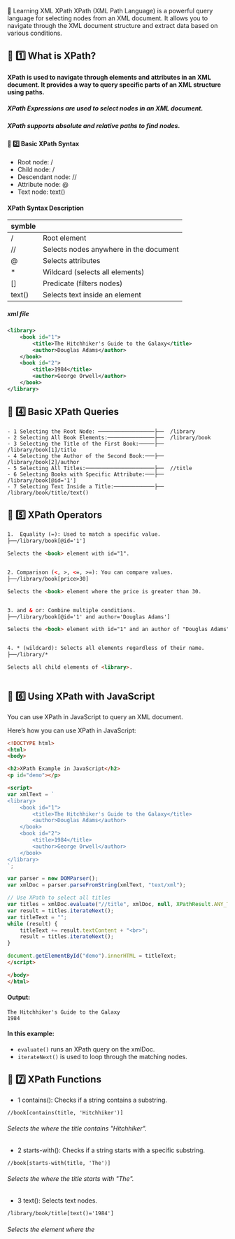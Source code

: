 📌 Learning XML XPath
XPath (XML Path Language) is a powerful query language for selecting nodes from an XML document. It allows you to navigate through the XML document structure and extract data based on various conditions.


## 🔹 1️⃣ What is XPath?
#### XPath is used to navigate through elements and attributes in an XML document. It provides a way to query specific parts of an XML structure using paths.

##### XPath Expressions are used to select nodes in an XML document.
##### XPath supports absolute and relative paths to find nodes.



#### 🔹 2️⃣ Basic XPath Syntax
- Root node: /
- Child node: /
- Descendant node: //
- Attribute node: @
- Text node: text()


#### XPath Syntax	Description 
| symble |                                   |
|--------|-----------------------------------|
| /      | Root element                         |
| //     | Selects nodes anywhere in the document |
| @      | Selects attributes |
| *      | Wildcard (selects all elements) |
| []     | Predicate (filters nodes) |
| text() | Selects text inside an element  |


##### xml file
```xml
<library>
    <book id="1">
        <title>The Hitchhiker's Guide to the Galaxy</title>
        <author>Douglas Adams</author>
    </book>
    <book id="2">
        <title>1984</title>
        <author>George Orwell</author>
    </book>
</library>

```


## 🔹 4️⃣ Basic XPath Queries

```
- 1 Selecting the Root Node: ──────────────────├──  /library
- 2 Selecting All Book Elements:───────────────├──  /library/book
- 3 Selecting the Title of the First Book:─────├──  /library/book[1]/title
- 4 Selecting the Author of the Second Book:───├──  /library/book[2]/author
- 5 Selecting All Titles:──────────────────────├──  //title
- 6 Selecting Books with Specific Attribute:───├──  /library/book[@id='1']
- 7 Selecting Text Inside a Title:─────────────├──  /library/book/title/text()
```




## 🔹 5️⃣ XPath Operators

```html
1.  Equality (=): Used to match a specific value. 
├──/library/book[@id='1']

Selects the <book> element with id="1".


2. Comparison (<, >, <=, >=): You can compare values.
├──/library/book[price>30]

Selects the <book> element where the price is greater than 30.


3. and & or: Combine multiple conditions.
├──/library/book[@id='1' and author='Douglas Adams']

Selects the <book> element with id="1" and an author of "Douglas Adams".


4. * (wildcard): Selects all elements regardless of their name.
├──/library/*

Selects all child elements of <library>.
 
```



## 🔹 6️⃣ Using XPath with JavaScript

You can use XPath in JavaScript to query an XML document.

Here’s how you can use XPath in JavaScript:
```html
<!DOCTYPE html>
<html>
<body>

<h2>XPath Example in JavaScript</h2>
<p id="demo"></p>

<script>
var xmlText = `
<library>
    <book id="1">
        <title>The Hitchhiker's Guide to the Galaxy</title>
        <author>Douglas Adams</author>
    </book>
    <book id="2">
        <title>1984</title>
        <author>George Orwell</author>
    </book>
</library>
`;

var parser = new DOMParser();
var xmlDoc = parser.parseFromString(xmlText, "text/xml");

// Use XPath to select all titles
var titles = xmlDoc.evaluate("//title", xmlDoc, null, XPathResult.ANY_TYPE, null);
var result = titles.iterateNext();
var titleText = "";
while (result) {
    titleText += result.textContent + "<br>";
    result = titles.iterateNext();
}

document.getElementById("demo").innerHTML = titleText;
</script>

</body>
</html>

```
#### Output:
```
The Hitchhiker's Guide to the Galaxy
1984
```

 
#### In this example:
- `evaluate()` runs an XPath query on the xmlDoc.
- `iterateNext()` is used to loop through the matching nodes. 


   
## 🔹 7️⃣ XPath Functions

- 1 contains(): Checks if a string contains a substring.
 
```xml
//book[contains(title, 'Hitchhiker')]
```

###### Selects the <book> where the title contains "Hitchhiker".

- 2 starts-with(): Checks if a string starts with a specific substring.

```xml
//book[starts-with(title, 'The')]
```

###### Selects the <book> where the title starts with "The".

- 3 text(): Selects text nodes.
 
```xml
/library/book/title[text()='1984']
```

###### Selects the <book> element where the <title> text is "1984".






🔹 8️⃣ XPath Axis
XPath allows you to move around nodes in the document using axes.

 
- 1 child: Selects the children of the context node.

```
//book/child::title
```
###### Selects the <title> elements that are children of the <book> elements.

- 2 parent: Selects the parent of the context node.

```
//title/parent::book
```

###### Selects the <book> element that is the parent of the <title>.

- 3 ancestor: Selects all ancestors (parents, grandparents, etc.).

```
//title/ancestor::library
```

###### Selects the <library> element that is an ancestor of the <title>.

- 4 descendant: Selects all descendants (children, grandchildren, etc.).

```
/library/descendant::author
```

###### Selects all <author> elements that are descendants of <library>.


<h6> 
🎯 Summary <br>
XPath is a language for querying and navigating XML documents. <br>
You can use it to select, filter, and traverse XML data efficiently. <br>
It works well with JavaScript using the evaluate() function and is widely used in XML-related tasks such as web scraping, XML data processing, and searching. <br><br>
🚀 What's Next?<br>
Would you like to try more complex XPath queries or see some real-world applications of XPath? Let me know if you have any questions or need more examples! 😊<br>
</h6>


































